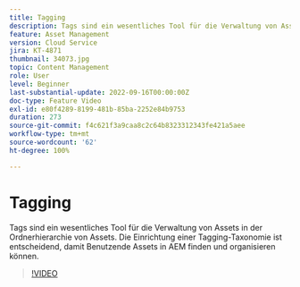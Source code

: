 ```yaml
---
title: Tagging
description: Tags sind ein wesentliches Tool für die Verwaltung von Assets in der Ordnerhierarchie von Assets. Die Einrichtung einer Tagging-Taxonomie ist entscheidend, damit Benutzende Assets in AEM finden und organisieren können.
feature: Asset Management
version: Cloud Service
jira: KT-4871
thumbnail: 34073.jpg
topic: Content Management
role: User
level: Beginner
last-substantial-update: 2022-09-16T00:00:00Z
doc-type: Feature Video
exl-id: e80f4289-8199-481b-85ba-2252e84b9753
duration: 273
source-git-commit: f4c621f3a9caa8c2c64b8323312343fe421a5aee
workflow-type: tm+mt
source-wordcount: '62'
ht-degree: 100%

---
```


# Tagging

Tags sind ein wesentliches Tool für die Verwaltung von Assets in der Ordnerhierarchie von Assets. Die Einrichtung einer Tagging-Taxonomie ist entscheidend, damit Benutzende Assets in AEM finden und organisieren können.

>[!VIDEO](https://video.tv.adobe.com/v/34073?quality=12&learn=on)
